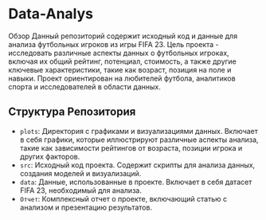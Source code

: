 # Data-Analys
Обзор
Данный репозиторий содержит исходный код и данные для анализа футбольных игроков из игры FIFA 23. Цель проекта - исследовать различные аспекты данных о футбольных игроках, включая их общий рейтинг, потенциал, стоимость, а также другие ключевые характеристики, такие как возраст, позиция на поле и навыки. Проект ориентирован на любителей футбола, аналитиков спорта и исследователей в области данных.

## Структура Репозитория
- `plots`: Директория с графиками и визуализациями данных. Включает в себя графики, которые иллюстрируют различные аспекты анализа, такие как зависимости рейтингов от возраста, позиции игрока и других факторов.
- `src`: Исходный код проекта. Содержит скрипты для анализа данных, создания моделей и визуализаций.
- `data`: Данные, использованные в проекте. Включает в себя датасет FIFA 23, необходимый для анализа.
- `Отчет`: Комплексный отчет о проекте, включающий статью с анализом и презентацию результатов.
